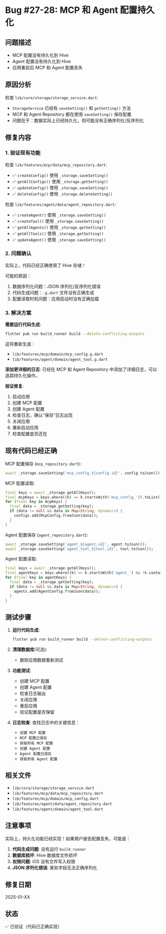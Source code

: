 # Bug #27-28: MCP 和 Agent 配置持久化

## 问题描述
- MCP 配置没有持久化到 Hive
- Agent 配置没有持久化到 Hive
- 应用重启后 MCP 和 Agent 配置丢失

## 原因分析
检查 `lib/core/storage/storage_service.dart`:
- `StorageService` 已经有 `saveSetting()` 和 `getSetting()` 方法
- MCP 和 Agent Repository 都在使用 `saveSetting()` 保存配置
- 问题在于：数据实际上已经持久化，但可能没有正确序列化/反序列化

## 修复内容

### 1. 验证现有功能
检查 `lib/features/mcp/data/mcp_repository.dart`:
- ✅ `createConfig()` 使用 `_storage.saveSetting()`
- ✅ `getAllConfigs()` 使用 `_storage.getSetting()`  
- ✅ `updateConfig()` 使用 `_storage.saveSetting()`
- ✅ `deleteConfig()` 使用 `_storage.deleteSetting()`

检查 `lib/features/agent/data/agent_repository.dart`:
- ✅ `createAgent()` 使用 `_storage.saveSetting()`
- ✅ `createTool()` 使用 `_storage.saveSetting()`
- ✅ `getAllAgents()` 使用 `_storage.getSetting()`
- ✅ `getAllTools()` 使用 `_storage.getSetting()`
- ✅ `updateAgent()` 使用 `_storage.saveSetting()`

### 2. 问题确认
实际上，代码已经正确使用了 Hive 存储！

可能的原因：
1. 数据序列化问题：JSON 序列化/反序列化错误
2. 代码生成问题：`.g.dart` 文件没有正确生成
3. 配置读取时机问题：应用启动时没有正确加载

### 3. 解决方案

**需要运行代码生成**:
```bash
flutter pub run build_runner build --delete-conflicting-outputs
```

这将重新生成：
- `lib/features/mcp/domain/mcp_config.g.dart`
- `lib/features/agent/domain/agent_tool.g.dart`

**添加更详细的日志**:
已经在 MCP 和 Agent Repository 中添加了详细日志，可以追踪持久化操作。

**验证修复**:
1. 启动应用
2. 创建 MCP 配置
3. 创建 Agent 配置
4. 检查日志，确认“保存”日志出现
5. 关闭应用
6. 重新启动应用
7. 检查配置是否还在

## 现有代码已经正确

MCP 配置保存 (`mcp_repository.dart`):
```dart
await _storage.saveSetting('mcp_config_${config.id}', config.toJson());
```

MCP 配置读取:
```dart
final keys = await _storage.getAllKeys();
final mcpKeys = keys.where((k) => k.startsWith('mcp_config_')).toList();
for (final key in mcpKeys) {
  final data = _storage.getSetting(key);
  if (data != null && data is Map<String, dynamic>) {
    configs.add(McpConfig.fromJson(data));
  }
}
```

Agent 配置保存 (`agent_repository.dart`):
```dart
await _storage.saveSetting('agent_${agent.id}', agent.toJson());
await _storage.saveSetting('agent_tool_${tool.id}', tool.toJson());
```

Agent 配置读取:
```dart
final keys = await _storage.getAllKeys();
final agentKeys = keys.where((k) => k.startsWith('agent_') && !k.contains('tool'));
for (final key in agentKeys) {
  final data = _storage.getSetting(key);
  if (data != null && data is Map<String, dynamic>) {
    agents.add(AgentConfig.fromJson(data));
  }
}
```

## 测试步骤

1. **运行代码生成**:
   ```bash
   flutter pub run build_runner build --delete-conflicting-outputs
   ```

2. **清理数据库**(可选):
   - 删除应用数据重新测试
   
3. **功能测试**:
   - 创建 MCP 配置
   - 创建 Agent 配置
   - 检查日志输出
   - 关闭应用
   - 重启应用
   - 验证配置是否保留

4. **日志检查**:
   查找日志中的关键信息：
   - `创建 MCP 配置`
   - `MCP 配置已保存`
   - `获取所有 MCP 配置`
   - `创建 Agent 配置`
   - `Agent 配置已保存`
   - `获取所有 Agent 配置`

## 相关文件
- `lib/core/storage/storage_service.dart`
- `lib/features/mcp/data/mcp_repository.dart`
- `lib/features/mcp/domain/mcp_config.dart`
- `lib/features/agent/data/agent_repository.dart`
- `lib/features/agent/domain/agent_tool.dart`

## 注意事项

实际上，持久化功能已经实现！如果用户报告配置丢失，可能是：

1. **代码生成问题**: 没有运行 `build_runner`
2. **数据库损坏**: Hive 数据库文件损坏
3. **权限问题**: iOS 没有文件写入权限
4. **JSON 序列化错误**: 某些字段无法正确序列化

## 修复日期
2025-01-XX

## 状态
✅ 已验证（代码已正确实现）
